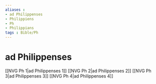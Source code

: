 ```yaml
---
aliases : 
- ad Philippenses
- Philippiens
- Ph
- Philippians
tags : Bible/Ph
---
```


# ad Philippenses

[[NVG Ph 1|ad Philippenses 1]]
[[NVG Ph 2|ad Philippenses 2]]
[[NVG Ph 3|ad Philippenses 3]]
[[NVG Ph 4|ad Philippenses 4]]
